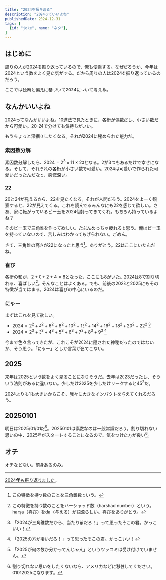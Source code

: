 ```yaml
---
title: "2024を振り返る"
description: "2024っていいよね"
publishedDate: 2024-12-31
tags: [
  {id: "joke", name: "ネタ"},
]
---
```


## はじめに

周りの人が$2024$を振り返っているので、俺も便乗する。なぜだろうか、今年は$2024$という数をよく見た気がする。だから周りの人は$2024$を振り返っているのだろう。

ここでは独断と偏見に基づいて$2024$について考える。

## なんかいいよね

$2024$ってなんかいいよね。$10$進法で見たときに、各桁が偶数だし、小さい数だから可愛い。$20$-$24$で分けても気持ちがいい。

もうちょっと深掘りしたくなる。それが$2024$に秘められた魅力だ。

### 素因数分解

素因数分解したら、$2024 = 2^3 \times 11 \times 23$となる。$2$が$3$つもあるだけで幸せになる。そして、それぞれの各桁が小さい数で可愛い。$2024$は可愛いで作られた可愛いだったんだなと、感慨深い。

### $22$

$20$と$24$が見えるから、$22$を見たくなる。それが人間だろう。$2024$をよーく観察すると、$22$が見えてくる。これを読んでるみんなにも$22$を感じて欲しい。さあ、家に転がっているビー玉を$2024$個持ってきてくれ。もちろん持っているよね？

そのビー玉で三角錐を作って欲しい。たぶんめっちゃ疲れると思う。俺はビー玉を持っていないので、苦しみはわかってあげられない。ごめん。

さて、三角錐の高さが$22$になったと思う[^triangular-pyramidal]。ありがとう。$22$はここにいたんだね。

[^triangular-pyramidal]: この特徴を持つ数のことを三角錐数という。

### 喜び

各桁の和が、$2 + 0 + 2 + 4 = 8$となった。ここにも$8$がいた。$2024$は$8$で割り切れる、喜ばしい[^harshad]。そんなことはよくある。でも、前後の$2023$と$2025$にもその特徴が当てはまる。$2024$は喜びの中心にいるのだ。

[^harshad]: この特徴を持つ数のことをハーシャッド数（harshad number）という。harṣa（喜び）をda（与える）が語源らしい。喜びをありがとう。

### にゃー

まずはこれを見て欲しい。

- $2024 = 2^2 + 4^2 + 6^2 + 8^2 + 10^2 + 12^2 + 14^2 + 16^2 + 18^2 + 20^2 + 22^2$ [^triangular-pyramidal-2]
- $2024 = 2^3 + 3^3 + 4^3 + 5^3 + 6^3 + 7^3 + 8^3 + 9^3$ [^2025-cubes]

今まで色々言ってきたが、これこそが$2024$に隠された神秘だったのではないか、そう思う。「にゃー」としか言葉が出てこない。

[^triangular-pyramidal-2]: 「$2024$が三角錐数だから、当たり前だろ！」って思ったそこの君。かっこいい！
[^2025-cubes]: 「$2025$の方が凄いだろ！」って思ったそこの君。かっこいい！

## $2025$

来年は$2025$という数をよく見ることになりそうだ。去年は$2023$だったし、そういう法則があるに違いない。少しだけ$2025$を少しだけリークすると$45^2$だ。

$2024$よりも$1$も大きいからこそ、我々に大きなインパクトを与えてくれるだろう。

## $20250101$

明日は2025/01/01だ[^2025]。$20250101$は素数なのは一般常識だろう。割り切れない思いの中、2025年がスタートすることになるので、気をつけた方が良い[^01012025]。

[^2025]: 「$2025$が何の数か分かってんじゃん」というツッコミは受け付けていません。
[^01012025]: 割り切れない思いをしたくないなら、アメリカなどに移住してください。$01012025$になります。

## オチ

オチなどない。前身あるのみ。

---

[2024**年**も振り返りました](/posts/looking-back-on-2024/)。
